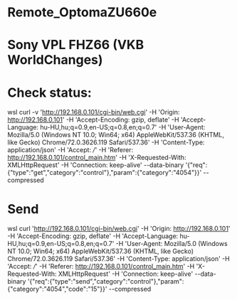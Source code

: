 # Remote_OptomaZU660e

# Sony VPL FHZ66 (VKB WorldChanges)
# Check status:
wsl curl -v 'http://192.168.0.101/cgi-bin/web.cgi' -H 'Origin: http://192.168.0.101' -H 'Accept-Encoding: gzip, deflate' -H 'Accept-Language: hu-HU,hu;q=0.9,en-US;q=0.8,en;q=0.7' -H 'User-Agent: Mozilla/5.0 (Windows NT 10.0; Win64; x64) AppleWebKit/537.36 (KHTML, like Gecko) Chrome/72.0.3626.119 Safari/537.36' -H 'Content-Type: application/json' -H 'Accept: */*' -H 'Referer: http://192.168.0.101/control_main.htm' -H 'X-Requested-With: XMLHttpRequest' -H 'Connection: keep-alive' --data-binary '{"req":{"type":"get","category":"control"},"param":{"category":"4054"}}' --compressed

# Send 

wsl curl 'http://192.168.0.101/cgi-bin/web.cgi' -H 'Origin: http://192.168.0.101' -H 'Accept-Encoding: gzip, deflate' -H 'Accept-Language: hu-HU,hu;q=0.9,en-US;q=0.8,en;q=0.7' -H 'User-Agent: Mozilla/5.0 (Windows NT 10.0; Win64; x64) AppleWebKit/537.36 (KHTML, like Gecko) Chrome/72.0.3626.119 Safari/537.36' -H 'Content-Type: application/json' -H 'Accept: */*' -H 'Referer: http://192.168.0.101/control_main.htm' -H 'X-Requested-With: XMLHttpRequest' -H 'Connection: keep-alive' --data-binary '{"req":{"type":"send","category":"control"},"param":{"category":"4054","code":"15"}}' --compressed